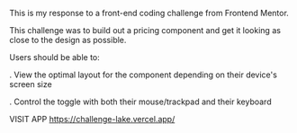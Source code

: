 This is my response to a front-end coding challenge from Frontend Mentor. 

This challenge was to build out a pricing component and get it looking as close to the design as possible. 

Users should be able to:

  . View the optimal layout for the component depending on their device's screen size

  . Control the toggle with both their mouse/trackpad and their keyboard

VISIT APP
https://challenge-lake.vercel.app/
